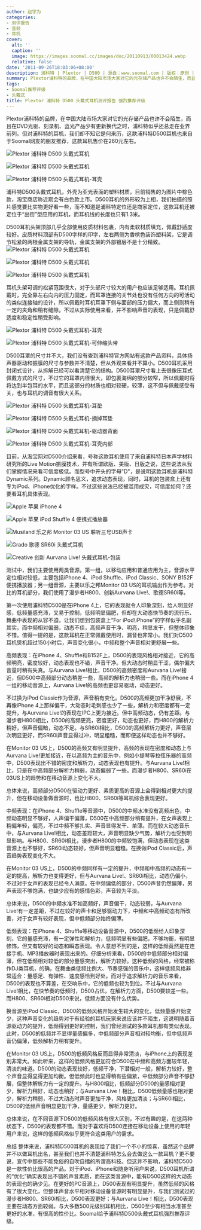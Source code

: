 ```yaml
---
author: 赵宇为
categories:
- 测评报告
- 音频
- 耳机
cover:
  alt: ''
  caption: ''
  image: https://images.soomal.cc/images/doc/20110913/00013424.webp
  relative: false
date: '2011-09-26T18:03:06+08:00'
description: 浦科特 | Plextor | D500 | 源自：www.soomal.com | 版权：原创 |  平均/总评分：08.68/269
summary: Plextor浦科特的品牌，在中国大陆市场大家对它的光存储产品也许不会陌生，而且在DVD光驱、刻录机、蓝光产品少有更新换代之时，浦科特似乎还总走在业界前列。但对浦科特的耳机，我们却不知它是何来历。D500是浦科特推出的一款入门级的头戴式耳机，定价只要260元左右。强调为iPod/iPhone优化，大动态，但实际表现如何？
tags:
- Soomal推荐评级
- 头戴式
title: Plextor 浦科特 D500 头戴式耳机测评报告 强烈推荐评级
---
```


Plextor浦科特的品牌，在中国大陆市场大家对它的光存储产品也许不会陌生，而且在DVD光驱、刻录机、蓝光产品少有更新换代之时，浦科特似乎还总走在业界前列。但对浦科特的耳机，我们却不知它是何来历，这款浦科特D500耳机也来自于Soomal网友的朋友推荐，这款耳机售价在260元左右。

![Plextor 浦科特 D500 头戴式耳机](https://images.soomal.cc/images/doc/20110913/00013423.webp)




![Plextor 浦科特 D500 头戴式耳机](https://images.soomal.cc/images/doc/20110913/00013424.webp)




![Plextor 浦科特 D500 头戴式耳机-耳壳](https://images.soomal.cc/images/doc/20110913/00013425.webp)




浦科特D500头戴式耳机，外壳为亚光表面的塑料材质，目前销售的为图片中棕色款，淘宝商店称近期会有白色款上市。D500耳机的外形较为上相，我们拍摄的照片感觉要比实物更好看一些，而不知道是浦科特定位还是商家定位，这款耳机还被定位于“出街”型应用的耳机，而耳机线的长度也只有1.3米。

D500耳机头架顶部几乎全部使用皮质材料包裹，内有柔软材质填充，佩戴舒适度较好。皮质材料顶部有D500字样的印字，左右两侧为香槟色装饰塑料架，它是调节松紧的两根金属支架的导轨，金属支架的外部镀层不是十分精致。
![Plextor 浦科特 D500 头戴式耳机](https://images.soomal.cc/images/doc/20110913/00013420.webp)




![Plextor 浦科特 D500 头戴式耳机](https://images.soomal.cc/images/doc/20110913/00013421.webp)




![Plextor 浦科特 D500 头戴式耳机](https://images.soomal.cc/images/doc/20110913/00013422.webp)




耳机头架可调的松紧范围很大，对于头部尺寸较大的用户也应该足够适用。耳机佩戴时，完全靠左右向内的压力固定，而耳罩连接的关节处也没有任何方向的可活动的类似连接轴的设计，所以佩戴时耳机耳罩下侧与面部的压力偏大，而上侧则稍有一定的夹角和稍有缝隙。不过从实际使用来看，并不影响声音的表现，只是佩戴舒适度和稳定性稍受影响。

![Plextor 浦科特 D500 头戴式耳机-耳壳](https://images.soomal.cc/images/doc/20110913/00013425.webp)




![Plextor 浦科特 D500 头戴式耳机-可伸缩头带](https://images.soomal.cc/images/doc/20110913/00013426.webp)




D500耳罩的尺寸并不大，我们没有查到浦科特官方网站有这款产品资料，具体扬声器驱动和振膜的尺寸与参数并不清楚，但从外观来看并不算小。D500耳机采用封闭式设计，从拆解已经可以看清楚它的结构。D500耳罩尺寸看上去很像压耳式佩戴方式的尺寸，不过它的耳罩内径很大，即包裹海绵的部分较窄，所以佩戴时将将达到半包耳的水平，而且这部分的材质也相对较硬，较薄，这不但与佩戴感受有关，也与耳机的调音有很大关系。

![Plextor 浦科特 D500 头戴式耳机-耳垫](https://images.soomal.cc/images/doc/20110913/00013428.webp)




![Plextor 浦科特 D500 头戴式耳机-摘掉耳垫](https://images.soomal.cc/images/doc/20110913/00013429.webp)




![Plextor 浦科特 D500 头戴式耳机-驱动器背面](https://images.soomal.cc/images/doc/20110913/00013430.webp)




![Plextor 浦科特 D500 头戴式耳机-耳壳内部](https://images.soomal.cc/images/doc/20110913/00013431.webp)




目前，从淘宝网对D500介绍来看，号称这款耳机使用了来自浦科特日本声学材料研究所的Live Motion振膜技术，并有所谓欧版、美版、日版之说，这些说法从我们掌握情况来看可信度极低。而型号中开头的字母"D"，是说明这款耳机是浦科特 Dynamic系列。Dynamic顾名思义，追求动态表现，同时，耳机的包装盒上还有专为iPod、iPhone优化的字样。不过这些说法已经被滥用成灾，可信度如何？还要看耳机具体表现。

![Apple 苹果 iPhone 4](https://images.soomal.cc/images/doc/20110608/00011215.webp)




![Apple 苹果 iPod Shuffle 4 便携式播放器](https://images.soomal.cc/images/doc/20110525/00011037.webp)




![Musiland 乐之邦 Monitor 03 US 聆听三号USB声卡](https://images.soomal.cc/images/doc/20110627/00011733.webp)




![Grado 歌德 SR60i 头戴式耳机](https://images.soomal.cc/images/doc/20100824/00006891.webp)




![Creative 创新 Aurvana Live! 头戴式耳机-包装](https://images.soomal.cc/images/doc/20100809/00006675.webp)




测试中，我们主要使用两类音源。第一组，以移动应用和普通应用为主，音源水平定位相对较低，主要包括iPhone 4、iPod Shuffle、iPod Classic、SONY B152F便携播放器；另一组音源，主要以乐之邦Monitor 03 US的耳机输出作为参考。对比的耳机部分，我们使用了漫步者H800、创新Aurvana Live!、歌德SR60i等。

第一次使用浦科特D500是在iPhone 4上，它的表现就令人印象深刻，给人明显好感，低频量感充沛，又易于控制，低频明显偏肥，但却在大动态快节奏的流行乐、舞曲中表现的从容不迫，让我们想到包装盒上“For iPod\iPhone”的字样似乎名副其实。而中频相对偏弱，动态不佳，高频声音干净、明亮，稍显发干，但整体印象不错。值得一提的是，这款耳机在正常佩戴使用时，漏音也非常小。我们对D500耳机煲机超过150小时后，声音变化很小，中频和整个声音相对更舒展一些。

高频表现：在iPhone 4、Shuffle和B152F上，D500的表现风格相对接近，它的高频明亮，密度较好，动态表现也不错，声音干净。但大动态时稍显干涩，偶尔偏大音量时稍有失真。与Aurvana Live!相比，D500的高频密度和Aurvana Live!接近，但D500中高频部分动态稍差一些，高频的解析力也稍弱一些。而在iPhone 4一组的移动音源上，Aurvana Live!的高频也更容易驱动，动态更好。

不过换为iPod Classic作为音源，声音稍有变化。D500的高频更加干净舒展，不再像iPhone 4上那样偏干，大动态时毛刺感也少了一些，解析力和密度都有一定提升，与Aurvana Live!的表现在IPC上更为接近。但中高频动态，仍有差距。与漫步者H800相比，D500的高频更亮，密度更好，动态也更好，而H800的解析力稍好，但声音偏暗，动态不足。与SR60i相比，D500的高频解析力更好，声音层次明显更好，而SR60i声音显得过冲，明显粗糙，而即便这样动态也并不够好。

在Monitor 03 US上，D500的高频又有明显提升，高频的表现在密度和动态上与Aurvana Live!更加接近，在以高频为主的音乐中，例如小提琴等拉弦乐器的高频中，D500表现出不错的密度和解析力，动态表现也有提升。与Aurvana Live!相比，只是在中高频部分解析力稍弱，动态偏弱了一些。而漫步者H800、SR60i在03US上的趋势和在移动音源上变化不大。

总体来说，高频部分D500在驱动力更好、素质更高的音源上会得到相对更大的提升，但在移动设备做音源时，也比H800、SR60i等耳机综合表现更好。

中频表现：在iPhone 4、Shuffle等音源中，D500的中频水准没有高频出色，中频动态明显不够好，人声偏干偏薄，D500在中高频部分稍有提升，在女声表现上稍偏年轻，偏亮，不过中频不够扎实、声音显得发干、单薄。而在较大动态音乐中，与Aurvana Live!相比，动态差距较大，声音明显缺少气势，解析力也受到明显影响。与H800、SR60i相比，漫步者H800的中频较饱满，但动态表现在这类音源上也不够好，SR60i动态较好，但声音明显粗糙。在换做iPod Classic后，声音趋势表现变化不大。

在Monitor 03 US上，D500的中频同样有一定的提升，中频和中高频的动态有一定的提高，解析力也变得更好，但与Aurvana Live!、SR60i相比，动态仍偏小，不过对于女声的表现已经令人满意。在中频偏低的部分，D500声音仍然偏薄，男声表现不够饱满，也缺少应有的感情色彩，声音较为平淡。

总体来说，D500的中频水准不如高频好，声音偏干，动态较弱，与Aurvana Live!有一定差距，不过在较好的声卡和足够驱动力下，中频和中高频动态有所改善，对于女声有较好表现，但中低频部分始终偏薄。

低频表现：在iPhone 4、Shuffle等移动设备音源中，D500的低频给人印象深刻，它的量感充沛，有一定弹性和解析力，低频明显有些偏肥，不够均衡，有明显修饰，但又有较好的动态和瞬态表现。令人意想不到的是，这样的低频竟然是在连接手机、MP3播放器时表现出来的。仔细分析来看，D500的中低频部分相对偏薄，但在低频相对较低的部分量感突出，解析力较好。这种低频的风格，经常被称作DJ类耳机，的确，在舞曲类低频比例大、节奏感强的音乐中，这样低频风格非常适合：量感足、有弹性、速度感恰到好处。而对于追求解析力的音乐来看，D500的表现也不算差，在交响乐中，它的低频也较为到位。不过与Aurvana Live!相比，在快节奏的低频时，D500占优，在解析力方面，D500要较差一些。而H800、SR60i相对D500来说，低频方面没有什么优势。

换音源至iPod Classic，D500的低频风格开始发生较大的变化，低频量感开始变少，这种声音变化的趋势对于有经验的耳机玩家来说应该并不陌生，这说明随着音源驱动力的提升，低频得到更好的控制，我们曾经测试的多款耳机都有类似表现。此时，D500的低频并不显得量感偏多，中低频部分声音相对较均衡，但中低频声音仍偏薄，低频解析力稍有提升。

在Monitor 03 US上，D500的低频风格反而显得非常清淡，与iPhone上的表现差别非常大。如此听来，这样的低频风格更加符合D500在中频和高频方面较年轻，清淡的味道。D500的动态表现较好，低频干净，下潜相对一般，解析力较好，整个声音显得显得更加均衡。但低频此时也显得稍有些偏紧，中低频部分声音不够舒展，但整体解析力有一定的提升。与H800相比，低频部分D500的量感相对更少，解析力稍好，动态也稍好；与Aurvana Live！相比，D500低频量感也相对更少，解析力稍弱，不过大动态时声音更加干净，风格更加清淡；与SR60i相比，D500的低频声音明显更加干净，量感更少，解析力更好。

总体来说，在不同音源下D500的低频风格有很大区别，不过有趣的是，在这两种状态下，D500的表现都不错。而对于喜欢将D500连接在移动设备上使用的年轻用户来说，这样的低频风格似乎更符合这类用户的需求。


总结
整体来说，浦科特D500耳机的表现给了我们一个不小的惊喜，虽然这个品牌并不以做耳机出名，甚至我们也并不清楚浦科特怎么会去做这么一款耳机？更不要说，宣传中那些不能免俗的自吹自擂的所谓高科技。但这并不影响，浦科特D500是一款性价比很高的产品。对于iPod、iPhone和随身听用户来说，D500耳机所谓的“优化”确实表现出不错的声音素质，而在这类音源中，能有D500这样的大动态的表现也的确少见。在更好的PC音源上，D500表现有明显提升，虽然低频的风格有了很大变化，但整体声音水平相对移动设备音源时有明显提升，与我们测试过的漫步者H800、SR60i相比，D500表现更好；与Aurvana Live！相比，D500表现主要在动态方面较弱。与大多数500元级别耳机相比，D500至少有相当水准甚至更好的水准，有很高的性价比。Soomal给予浦科特D500头戴式耳机强烈推荐评级。